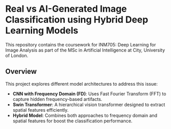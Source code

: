 # Real vs AI-Generated Image Classification using Hybrid Deep Learning Models

This repository contains the coursework for INM705: Deep Learning for Image Analysis as part of the MSc in Artificial Intelligence at City, University of London.

## Overview

This project explores different model architectures to address this issue:

- **CNN with Frequency Domain (FD)**: Uses Fast Fourier Transform (FFT) to capture hidden frequency-based artifacts.
- **Swin Transformer**: A hierarchical vision transformer designed to extract spatial features efficiently.
- **Hybrid Model**: Combines both approaches to frequency domain and spatial features for boost the classification performance.
